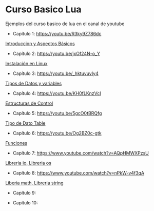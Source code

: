 # Curso Basico Lua
Ejemplos del curso basico de lua en el canal de youtube

- Capítulo 1:
https://youtu.be/R3ky9Z786dc

[Introduccion y Aspectos Básicos](capitulo1/)

- Capítulo 2:
https://youtu.be/jxOf24N-o_Y

[Instalación en Linux](capitulo2/)

- Capítulo 3:
https://youtu.be/_hktuvuvIy4

[Tipos de Datos y variables](capitulo3/)

- Capítulo 4:
https://youtu.be/KH0fLKnzVcI

[Estructuras de Control](capitulo4/)

- Capítulo 5:
https://youtu.be/5gcO0tBRQfg

[Tipo de Dato Table](capitulo5/)

- Capítulo 6:
https://youtu.be/Og2BZ0c-gtk

[Funciones](capitulo6/)

- Capítulo 7: 
https://www.youtube.com/watch?v=AQpHMWXPzsU

[Libreria io, Libreria os](capitulo7/)

- Capítulo 8:
https://www.youtube.com/watch?v=nPkW-v4f3qA

[Liberia math, Libreria string](capitulo8/)

- Capítulo 9:


- Capítulo 10:


